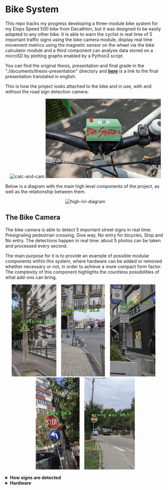 # Bike System
This repo tracks my progress developing a three-module bike system for my Elops Speed 500 bike from Decathlon, but it was designed to be easily adapted to any other bike. It is able to warn the cyclist in real time of 5 important traffic signs using the bike camera module, display real time movement metrics using the magnetic sensor on the wheel via the bike calculator module and a third component can analyse data stored on a microSD by plotting graphs enabled by a Python3 script.

You can find the original thesis, presentation and final grade in the "./documents/thesis-presentation" directory and <a href="https://docs.google.com/presentation/d/1_chzi4_kqwfPNCdIw6u2Pty6pEz1_2fhgnUXKMC94gg/edit?usp=sharing"><u><b>here</b></u></a> is a link to the final presentation translated in english. 


This is how the project looks attached to the bike and in use, with and without the road sign detection camera:
<p align="center">
	<img src="documents/github-images/project-as-a-whole/bike-calc-and-cam.png" alt="calc-and-cam" height=250>
	<img src="documents/github-images/project-as-a-whole/bike-calc.png" alt="calc-and-cam" height=250>
</p>

Below is a diagram with the main high level components of the project, as well as the relationship between them.
<p align="center">
	<img src="documents/github-images/project-as-a-whole/high-level-diagram.png" alt="high-lvl-diagram" width=600>
</p>

## The Bike Camera
The bike camera is able to detect 5 important street signs in real time: Presignaling pedestrian crossing, Give way, No entry for bicycles, Stop and No entry. The detections happen in real time: about 5 photos can be taken and processed every second.

The main purpose for it is to provide an example of possible modular components within this system, where hardware can be added or removed whether necessary or not, in order to achieve a more compact form factor. The complexity of this component highlights the countless possibilities of what add-ons can bring.

<p align="center">
  <img src="documents/github-images/street-signs/crossing.png"   alt="crossing-sign"   height="290">
  &nbsp;&nbsp;
  <img src="documents/github-images/street-signs/give-way.png"   alt="give-way-sign"  height="290">
  &nbsp;&nbsp;
  <img src="documents/github-images/street-signs/no-bikes.png"   alt="no-bikes-sign"  height="290">
  &nbsp;&nbsp;
  <img src="documents/github-images/street-signs/stop.png"       alt="stop-sign"      height="290">
  &nbsp;&nbsp;
  <img src="documents/github-images/street-signs/wrong-way.png"  alt="wrong-way-sign" height="290">
</p>

<details>
<br>
<summary> <B>How signs are detected</B> </summary>
The main approach for detecting road signs involves finding regions of interest (ROI) upon which a template matching algorithm can be applied to check for the 5 road signs mentioned above.
<br><br>
Because it is expensive to check the color of each individual pixel, binary masks are generated for each picture in order to leverage the power of OpenCV functions, which are heavily optimised. The masks indicate the presence of the 4 main colors used in the sought after signs. Those colors are: bright red, dark red, white and black.
<br> <br>
<p align="center">
  <img src="documents/github-images/masks-used/original.png"   	alt="orignial"   height="200">
  &nbsp;&nbsp;
  <img src="documents/github-images/masks-used/bright-red.png"  alt="bright-red-mask"  height="200">
</p>
<p align="center">	
  <img src="documents/github-images/masks-used/black.png"   	alt="black-mask"  height="200">
  &nbsp;&nbsp;
  <img src="documents/github-images/masks-used/white.png"       alt="white-mask"      height="200">
</p>

After that, all connex components in the red mask are determined and key corners speciffic to the shape of the sought street signs are identified. Angles between said corners are computed in order to determine if they could form a valid road sign shape. 

If so, a bounding box fitting the sign is computed and a perspective transform is done, fitting perfectly the potential road sign over the respective template. A pixel by pixel comparison between the transformed generated masks and the template determines the cirtenty of the match, which then has the potential to lead to a recognition.

<br>
<p align="center">
  <img src="documents/github-images/template-matching-example/stop-corners.png"   	alt="orignial"   width="200">
  &nbsp;&nbsp;
  <img src="documents/github-images/template-matching-example/stop-in-rectangle.png"  alt="bright-red-mask"  width="200">
</p>
<p align="center">	
  <img src="documents/github-images/template-matching-example/stop-perspective-transform.png"   	alt="black-mask"  width="200">
  &nbsp;&nbsp;
  <img src="documents/github-images/template-matching-example/stop-template.png"       alt="white-mask"      width="200">
</p>
<br>

The templates used contain the pure RGB colors for red (255, 0, 0), white (255, 255, 255) and black (0, 0, 0) for each sign, as well as green (0, 255, 0) for the background. This is so that if there is too much red belonging to the connex component of the detected sign in the green area, the detection is discarded.

<br>
<p align="center">
  <img src="documents/github-images/templates/crossing_100.png"  	alt="orignial"   height="100">
  &nbsp;&nbsp;
  <img src="documents/github-images/templates/no_bikes_100.png"  alt="bright-red-mask"  height="100">
  &nbsp;&nbsp;
  <img src="documents/github-images/templates/stop_100.png"   	alt="black-mask"  height="100">
  &nbsp;&nbsp;
  <img src="documents/github-images/templates/wrong_way_100.png"       alt="white-mask"      height="100">
</p>
<br>
<!-- todo add rotation of no bikes-->
</details>

<details>
<br>
<summary> <B>Hardware</B> </summary>

The main hardware components include:
  * Raspberry Pi Zero 2 W development board - ARM Cortex-A53 (MPU)
  * Camera 3 module for Raspberry Pi 12MP
  * LiPo battery, 3.7V, 2500mAh with integrated protections
  * Step-up convertor, 5V Pololu S13V15F5
  * TP4056 Charging Module 

Below are all the components assembled in a half printed case. 

<p align="center">
  <img src="documents/github-images/hardware/sectioned-bike-cam.jpg"  	alt="orignial"   width="600">
</p>
 
The 3D printed case is made so that it can be mounted to the Bike calculator, which is the main component of the project. 

The two modules communicate using UART via a 3 pin connector, for RX, TX and GND.

</details>

